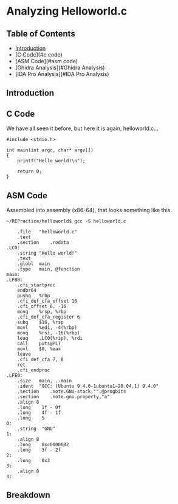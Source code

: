 # Analyzing Helloworld.c

## Table of Contents
* [Introduction](#introduction)
* [C Code](#c code)
* [ASM Code](#asm code)
* [Ghidra Analysis](#Ghidra Analysis)
* [IDA Pro Analysis](#IDA Pro Analysis)


## Introduction

## C Code

We have all seen it before, but here it is again, helloworld.c...

```
#include <stdio.h>

int main(int argc, char* argv[])
{
    printf("Hello world!\n");
    
    return 0;
}
```
## ASM Code

Assembled into assembly (x86-64), that looks something like this.

```
~/REPractice/helloworld$ gcc -S helloworld.c
```

```
	.file	"helloworld.c"
	.text
	.section	.rodata
.LC0:
	.string	"Hello world!"
	.text
	.globl	main
	.type	main, @function
main:
.LFB0:
	.cfi_startproc
	endbr64
	pushq	%rbp
	.cfi_def_cfa_offset 16
	.cfi_offset 6, -16
	movq	%rsp, %rbp
	.cfi_def_cfa_register 6
	subq	$16, %rsp
	movl	%edi, -4(%rbp)
	movq	%rsi, -16(%rbp)
	leaq	.LC0(%rip), %rdi
	call	puts@PLT
	movl	$0, %eax
	leave
	.cfi_def_cfa 7, 8
	ret
	.cfi_endproc
.LFE0:
	.size	main, .-main
	.ident	"GCC: (Ubuntu 9.4.0-1ubuntu1~20.04.1) 9.4.0"
	.section	.note.GNU-stack,"",@progbits
	.section	.note.gnu.property,"a"
	.align 8
	.long	 1f - 0f
	.long	 4f - 1f
	.long	 5
0:
	.string	 "GNU"
1:
	.align 8
	.long	 0xc0000002
	.long	 3f - 2f
2:
	.long	 0x3
3:
	.align 8
4:

```
## Breakdown



